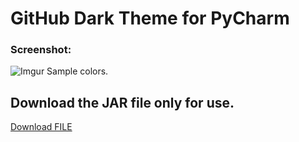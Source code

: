 # GitHub Dark Theme for PyCharm
### Screenshot:

![Imgur](https://i.imgur.com/8N7KZ28.png) Sample colors.

## Download the JAR file only for use.
<a id="raw-url" href="https://raw.githubusercontent.com/engrbugs/project/master/filename">Download FILE</a>
